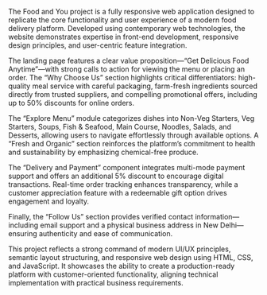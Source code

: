 The Food and You project is a fully responsive web application designed to replicate the core functionality and user experience of a modern food delivery platform. Developed using contemporary web technologies, the website demonstrates expertise in front-end development, responsive design principles, and user-centric feature integration.

The landing page features a clear value proposition—“Get Delicious Food Anytime”—with strong calls to action for viewing the menu or placing an order. The “Why Choose Us” section highlights critical differentiators: high-quality meal service with careful packaging, farm-fresh ingredients sourced directly from trusted suppliers, and compelling promotional offers, including up to 50% discounts for online orders.

The “Explore Menu” module categorizes dishes into Non-Veg Starters, Veg Starters, Soups, Fish & Seafood, Main Course, Noodles, Salads, and Desserts, allowing users to navigate effortlessly through available options. A “Fresh and Organic” section reinforces the platform’s commitment to health and sustainability by emphasizing chemical-free produce.

The “Delivery and Payment” component integrates multi-mode payment support and offers an additional 5% discount to encourage digital transactions. Real-time order tracking enhances transparency, while a customer appreciation feature with a redeemable gift option drives engagement and loyalty.

Finally, the “Follow Us” section provides verified contact information—including email support and a physical business address in New Delhi—ensuring authenticity and ease of communication.

This project reflects a strong command of modern UI/UX principles, semantic layout structuring, and responsive web design using HTML, CSS, and JavaScript. It showcases the ability to create a production-ready platform with customer-oriented functionality, aligning technical implementation with practical business requirements.
